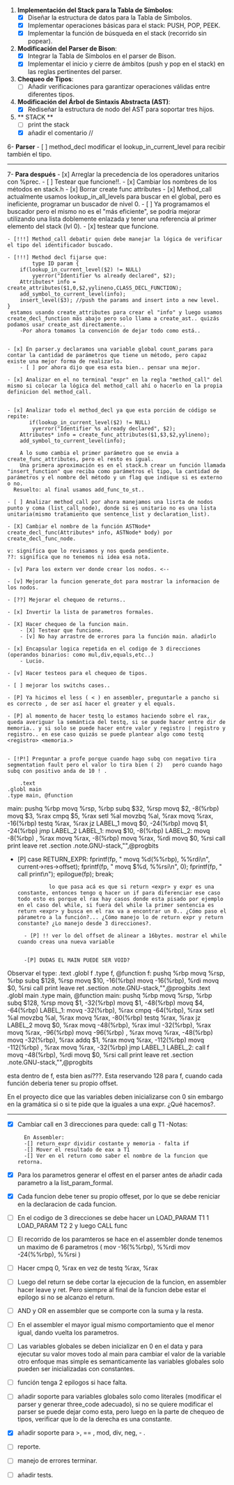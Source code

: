 
1. **Implementación del Stack para la Tabla de Símbolos**:
    - [x] Diseñar la estructura de datos para la Tabla de Símbolos.
    - [x] Implementar operaciones básicas para el stack: PUSH, POP, PEEK.
    - [x] Implementar la función de búsqueda en el stack (recorrido sin popear).

2. **Modificación del Parser de Bison**:
    - [x] Integrar la Tabla de Símbolos en el parser de Bison.
    - [x] Implementar el inicio y cierre de ámbitos (push y pop en el stack) en las reglas pertinentes del parser.

3. **Chequeo de Tipos**:
    - [ ] Añadir verificaciones para garantizar operaciones válidas entre diferentes tipos.

4. **Modificación del Árbol de Sintaxis Abstracta (AST)**:
    - [x] Rediseñar la estructura de nodo del AST para soportar tres hijos.

5. ** STACK **
    - [ ] print the stack
    - [X] añadir el comentario //
    
6- **Parser**
    - [ ] method_decl modificar el lookup_in_current_level para recibir también el tipo.

--------------------------------------------------------------------------------------

7- **Para después**
    - [x] Arreglar la precedencia de los operadores unitarios con %prec.
        - [ ] Testear que funcione!!.
    - [x] Cambiar los nombres de los métodos en stack.h
    - [x] Borrar create func attributes
    - [x] Method_call actualmente usamos lookup_in_all_levels para buscar en el global, pero es ineficiente, programar un buscador de nivel 0.
        - [ ] Ya programamos el buscador pero el mismo no es el "más eficiente", se podría mejorar utilizando una lista doblemente enlazada y tener una referencia al primer elemento del stack (lvl 0).
        - [x] testear que funcione.
    
    - [!!!] Method_call debatir quien debe manejar la lógica de verificar el tipo del identificador buscado. 
    
    - [!!!] Method decl fijarse que: 
            type ID param {
        if(lookup_in_current_level($2) != NULL) 
            yyerror("Identifier %s already declared", $2);
        Attributes* info = create_attributes($1,0,$2,yylineno,CLASS_DECL_FUNCTION);
        add_symbol_to_current_level(info);
        insert_level($3); //push the params and insert into a new level.
    } 
     estamos usando create_attributes para crear el "info" y luego usamos create_decl_function más abajo pero solo llama a create_ast.. quizás podamos usar create_ast directamente..
        -Por ahora tomamos la convención de dejar todo como está..


    - [x] En parser.y declaramos una variable global count_params para contar la cantidad de parámetros que tiene un método, pero capaz existe una mejor forma de realizarlo.
        - [ ] por ahora dijo que esa esta bien.. pensar una mejor.

    - [x] Analizar en el no terminal "expr" en la regla "method_call" del mismo si colocar la lógica del method_call ahí o hacerlo en la propia definicion del method_call.
    

    - [x] Analizar todo el method_decl ya que esta porción de código se repite:
           if(lookup_in_current_level($2) != NULL) 
            yyerror("Identifier %s already declared", $2);
        Attributes* info = create_func_attributes($1,$3,$2,yylineno);
        add_symbol_to_current_level(info);
        
        A lo sumo cambia el primer parámetro que se envia a create_func_attributes, pero el resto es igual.
        Una primera aproximación es en el stack.h crear un función llamada "insert_function" que reciba como parámetros el tipo, la cantidad de parámetros y el nombre del método y un flag que indique si es externo o no. 
      Resuelto: al final usamos add_func_to_st.. 

    - [ ] Analizar method_call por ahora manejamos una lisrta de nodos punto y coma (list_call_node), donde si es unitario no es una lista unitaria(mismo tratamiento que sentence_list y declaration_list).

    - [X] Cambiar el nombre de la función ASTNode* create_decl_func(Attributes* info, ASTNode* body) por create_decl_func_node.

    v: significa que lo revisamos y nos queda pendiente.
    ??: significa que no tenemos ni idea esa nota.

    - [v] Para los extern ver donde crear los nodos. <--

    - [v] Mejorar la funcion generate_dot para mostrar la informacion de los nodos.

    - [??] Mejorar el chequeo de returns..

    - [x] Invertir la lista de parametros formales.

    - [X] Hacer chequeo de la funcion main.
        - [X] Testear que funcione.
        - [v] No hay arrastre de errores para la función main. añadirlo

    - [x] Encapsular logica repetida en el codigo de 3 direcciones (operandos binarios: como mul,div,equals,etc..)
        - Lucio.

    - [v] Hacer testeos para el chequeo de tipos.

    - [ ] mejorar los switchs cases..

    - [P] Ya hicimos el less ( < ) en assembler, preguntarle a pancho si es correcto , de ser así hacer el greater y el equals.

    - [P] al momento de hacer testq lo estamos haciendo sobre el rax, queda averiguar la semántica del testq, si se puede hacer entre dir de memoria.. y si solo se puede hacer entre valor y registro | registro y registro.. en ese caso quizás se puede plantear algo como testq <registro> <memoria.>
    

    - [!P!] Preguntar a profe porque cuando hago subq con negativo tira segmentation fault pero el valor lo tira bien ( 2)   pero cuando hago subq con positivo anda de 10 ! .

        .text
    .globl main
    .type main, @function
main:
    pushq %rbp
    movq %rsp, %rbp
    subq $32, %rsp
    movq $2, -8(%rbp)
    movq $3, %rax
    cmpq $5, %rax
    setl %al
    movzbq %al, %rax
    movq %rax, -16(%rbp)
    testq %rax, %rax
    jz LABEL_1
    movq $0, -24(%rbp)
    movq $1, -24(%rbp)
    jmp LABEL_2
LABEL_1:
    movq $10, -8(%rbp)
LABEL_2:
    movq -8(%rbp) , %rax
    movq %rax, -8(%rbp)
    movq %rax, %rdi
    movq $0, %rsi
    call print
    leave
    ret
    .section .note.GNU-stack,"",@progbits

- [P]          case RETURN_EXPR:
                fprintf(fp, "    movq %d(%%rbp), %%rdi\n", current->res->offset);
                fprintf(fp, "    movq $%d, %%rsi\n", 0);
                fprintf(fp, "    call print\n");
                epilogue(fp);
                break;


                lo que pasa acá es que si return <expr> y expr es una constante, entonces tengo q hacer un if para diferenciar ese caso todo esto es porque el rax hay casos donde esta pisado por ejemplo en el caso del while, si fuera del while la primer sentencia es return <expr> y busca en el rax va a encontrar un 0.. ¿Cómo paso el párametro a la función?... ¿Cómo manejo lo de return expr y return constante? ¿Lo manejo desde 3 direcciones?.

        - [P] !! ver lo del offset de alinear a 16bytes. mostrar el while cuando creas una nueva variable


        -[P] DUDAS EL MAIN PUEDE SER VOID?



Observar el type:
    .text
    .globl f
    .type f, @function
f:
    pushq %rbp
    movq %rsp, %rbp
    subq $128, %rsp
    movq $10, -16(%rbp)
    movq -16(%rbp), %rdi
    movq $0, %rsi
    call print
    leave
    ret
    .section .note.GNU-stack,"",@progbits
    .text
    .globl main
    .type main, @function
main:
    pushq %rbp
    movq %rsp, %rbp
    subq $128, %rsp
    movq $1, -32(%rbp)
    movq $1, -48(%rbp)
    movq $4, -64(%rbp)
LABEL_1:
    movq -32(%rbp), %rax
    cmpq -64(%rbp), %rax
    setl %al
    movzbq %al, %rax
    movq %rax, -80(%rbp)
    testq %rax, %rax
    jz LABEL_2
    movq $0, %rax
    movq -48(%rbp), %rax
    imul -32(%rbp), %rax
    movq %rax, -96(%rbp)
    movq -96(%rbp) , %rax
    movq %rax, -48(%rbp)
    movq -32(%rbp), %rax
    addq $1, %rax
    movq %rax, -112(%rbp)
    movq -112(%rbp) , %rax
    movq %rax, -32(%rbp)
    jmp LABEL_1
LABEL_2:
    call f
    movq -48(%rbp), %rdi
    movq $0, %rsi
    call print
    leave
    ret
    .section .note.GNU-stack,"",@progbits


esta dentro de f, esta bien así???.
Esta reservando 128 para f, cuando cada función deberia tener su propio offset.

En el proyecto dice que las variables deben inicializarse con 0 sin embargo en la gramática si o si te pide que la iguales a una expr. ¿Qué hacemos?.

----------------------------------------------------------------------

- [X] Cambiar call en 3 direcciones para quede:
        call g T1 
        -Notas:

        En Assembler:
        -[] return_expr dividir costante y memoria - falta if 
        -[] Mover el resultado de eax a T1
        -[] Ver en el return como saber el nombre de la funcion que retorna.

- [X] Para los parametros generar el offest en el parser antes de añadir cada parametro a la list_param_formal.

- [X] Cada funcion debe tener su propio offeset, por lo que se debe reniciar en la declaracion de cada funcion.

- [ ] En el codigo de 3 direcciones se debe hacer un
  LOAD_PARAM T1  1
  LOAD_PARAM T2  2
  y luego CALL func 
 
- [ ] El recorrido de los paramteros se hace en el assembler donde tenemos un maximo de 6 parametros (
    mov -16(%%rbp), %%rdi
    mov -24(%%rbp), %%rsi
)

- [ ] Hacer cmpq 0, %rax en vez de testq %rax, %rax

- [ ] Luego del return se debe cortar la ejecucion de la funcion, en assembler hacer leave y ret. Pero siempre al final de la funcion debe estar el epilogo si no se alcanzo el return.

- [ ] AND y OR en assembler que se comporte con la suma y la resta.

- [ ] En el assembler el mayor igual mismo comportamiento que el menor igual, dando vuelta los parametros.

- [ ] Las variables globales se deben inicializar en 0 en el data y para ejecutar su valor moves todo al main para cambiar el valor de la variable otro enfoque mas simple es semanticamente las variables globales solo pueden ser inicializadas con constantes.


- [ ] función tenga 2 epilogos si hace falta. 
- [ ] añadir soporte para variables globales solo como literales (modificar el parser y generar three_code adecuado), si no se quiere modificar el parser se puede dejar como esta, pero luego en la parte de chequeo de tipos, verificar que lo de la derecha es una constante. 
- [X] añadir soporte para >, == , mod, div, neg, - . 
- [ ] reporte.
- [ ] manejo de errores terminar.
- [ ] añadir tests.

